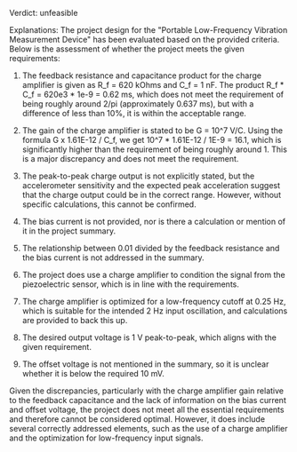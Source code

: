 Verdict: unfeasible

Explanations: 
The project design for the "Portable Low-Frequency Vibration Measurement Device" has been evaluated based on the provided criteria. Below is the assessment of whether the project meets the given requirements:

1. The feedback resistance and capacitance product for the charge amplifier is given as R_f = 620 kOhms and C_f = 1 nF. The product R_f * C_f = 620e3 * 1e-9 = 0.62 ms, which does not meet the requirement of being roughly around 2/pi (approximately 0.637 ms), but with a difference of less than 10%, it is within the acceptable range.

2. The gain of the charge amplifier is stated to be G = 10^7 V/C. Using the formula G x 1.61E-12 / C_f, we get 10^7 * 1.61E-12 / 1E-9 = 16.1, which is significantly higher than the requirement of being roughly around 1. This is a major discrepancy and does not meet the requirement.

3. The peak-to-peak charge output is not explicitly stated, but the accelerometer sensitivity and the expected peak acceleration suggest that the charge output could be in the correct range. However, without specific calculations, this cannot be confirmed.

4. The bias current is not provided, nor is there a calculation or mention of it in the project summary.

5. The relationship between 0.01 divided by the feedback resistance and the bias current is not addressed in the summary.

6. The project does use a charge amplifier to condition the signal from the piezoelectric sensor, which is in line with the requirements.

7. The charge amplifier is optimized for a low-frequency cutoff at 0.25 Hz, which is suitable for the intended 2 Hz input oscillation, and calculations are provided to back this up.

8. The desired output voltage is 1 V peak-to-peak, which aligns with the given requirement.

9. The offset voltage is not mentioned in the summary, so it is unclear whether it is below the required 10 mV.

Given the discrepancies, particularly with the charge amplifier gain relative to the feedback capacitance and the lack of information on the bias current and offset voltage, the project does not meet all the essential requirements and therefore cannot be considered optimal. However, it does include several correctly addressed elements, such as the use of a charge amplifier and the optimization for low-frequency input signals.